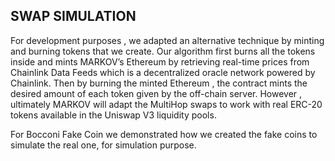 ## SWAP SIMULATION

For development purposes , we adapted an alternative technique by minting and burning tokens that we create. Our algorithm first burns all the tokens inside and mints MARKOV’s Ethereum by
retrieving real-time prices from Chainlink Data Feeds which is a decentralized oracle network powered by Chainlink. Then by burning the minted Ethereum , the contract mints the desired amount of each
token given by the off-chain server. However , ultimately MARKOV will adapt the MultiHop swaps to work with real ERC-20 tokens available in the Uniswap V3 liquidity pools.

For Bocconi Fake Coin we demonstrated how we created the fake coins to simulate the real one, for simulation purpose.
